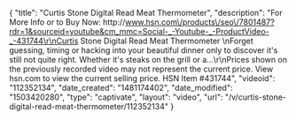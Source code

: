 {
    "title": "Curtis Stone Digital Read Meat Thermometer",
    "description": "For More Info or to Buy Now: http:\/\/www.hsn.com\/products\/seo\/7801487?rdr=1&sourceid=youtube&cm_mmc=Social-_-Youtube-_-ProductVideo-_-431744\r\nCurtis Stone Digital Read Meat Thermometer \nForget guessing, timing or hacking into your beautiful dinner only to discover it's still not quite right. Whether it's steaks on the grill or a...\r\nPrices shown on the previously recorded video may not represent the current price.  View hsn.com to view the current selling price. HSN Item #431744",
    "videoid": "112352134",
    "date_created": "1481174402",
    "date_modified": "1503420280",
    "type": "captivate",
    "layout": "video",
    "url": "\/v\/curtis-stone-digital-read-meat-thermometer\/112352134"
}
